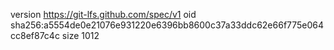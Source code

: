 version https://git-lfs.github.com/spec/v1
oid sha256:a5554de0e21076e931220e6396bb8600c37a33ddc62e66f775e064cc8ef87c4c
size 1012
